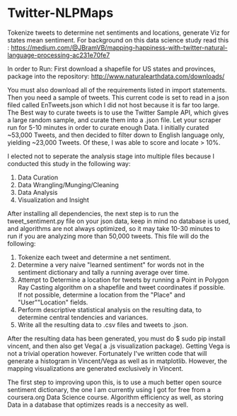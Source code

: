 Twitter-NLPMaps
===============

Tokenize tweets to determine net sentiments and locations, generate Viz for states mean sentiment.
For background on this data science study read this : https://medium.com/@JBramVB/mapping-happiness-with-twitter-natural-language-processing-ac231e70fe7

In order to Run: First download a shapefile for US states and provinces, package into the repository: http://www.naturalearthdata.com/downloads/

You must also download all of the requirements listed in import statements. Then you need a sample of tweets. This current code is set to read in a json filed called EnTweets.json which I did not host because it is far too large. The Best way to curate tweets is to use the Twitter Sample API, which gives a large random sample, and curate them into a .json file. Let your scraper run for 5-10 minutes in order to curate enough Data. I initially curated ~53,000 Tweets, and then decided to filter down to English language only, yielding ~23,000 Tweets. Of these, I was able to score and locate > 10%.

I elected not to seperate the analysis stage into multiple files because I conducted this study in the following way:

1. Data Curation
2. Data Wrangling/Munging/Cleaning
3. Data Analysis
4. Visualization and Insight

After installing all dependencies, the next step is to run the tweet_sentiment.py file on your json data, keep in mind no database is used, and algorithms are not always optimized, so it may take 10-30 minutes to run if you are analyzing more than 50,000 tweets. This file will do the following:

1. Tokenize each tweet and determine a net sentiment.
2. Determine a very naive "learned sentiment" for words not in the sentiment dictionary and tally a running average over time.
3. Attempt to Determine a location for tweets by running a Point in Polygon Ray Casting algorithm on a shapefile and tweet coordinates if possible. If not possible, determine a location from the "Place" and "User""Location" fields.
4. Perform descriptive statistical analysis on the resulting data, to determine central tendencies and variances.
5. Write all the resulting data to .csv files and tweets to .json.

After the resulting data has been generated, you must do $ sudo pip install vincent, and then also get Vega( a .js visualization package). Getting Vega is not a trivial operation however. Fortunately I've written code that will generate a histogram in Vincent/Vega as well as in matplotlib. However, the mapping visualizations are generated exclusively in Vincent.

The first step to improving upon this, is to use a much better open source sentiment dictionary, the one I am currently using I got for free from a coursera.org Data Science course. Algorithm efficiency as well, as storing Data in a database that optimizes reads is a neccesity as well.

